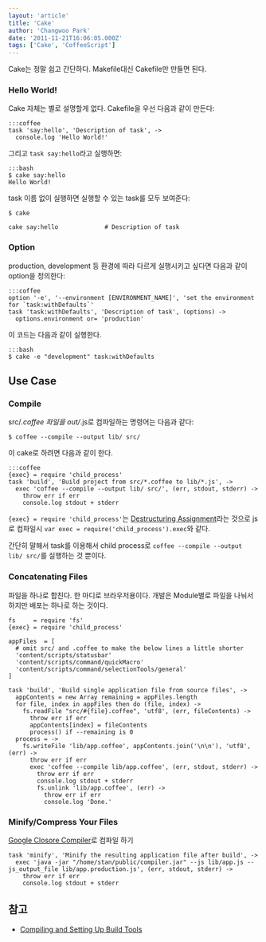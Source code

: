 ```yaml
---
layout: 'article'
title: 'Cake'
author: 'Changwoo Park'
date: '2011-11-21T16:06:05.000Z'
tags: ['Cake', 'CoffeeScript']
---
```


Cake는 정말 쉽고 간단하다. Makefile대신 Cakefile만 만들면 된다.

### Hello World!

Cake 자체는 별로 설명할게 없다. Cakefile을 우선 다음과 같이 만든다:

    :::coffee
    task 'say:hello', 'Description of task', ->
      console.log 'Hello World!'

그리고 `task say:hello`라고 실행하면:

    :::bash
    $ cake say:hello
    Hello World!

task 이름 없이 실행하면 실행할 수 있는 task를 모두 보여준다:

    $ cake
    
    cake say:hello             # Description of task

### Option

production, development 등 환경에 따라 다르게 실행시키고 싶다면 다음과 같이 option을 정의한다:

    :::coffee
    option '-e', '--environment [ENVIRONMENT_NAME]', 'set the environment for `task:withDefaults`'
    task 'task:withDefaults', 'Description of task', (options) ->
      options.environment or= 'production'

이 코드는 다음과 같이 실행한다.

    :::bash
    $ cake -e "development" task:withDefaults

## Use Case

### Compile

src/*.coffee 파일을 out/*.js로 컴파일하는 명령어는 다음과 같다:

    $ coffee --compile --output lib/ src/

이 cake로 하려면 다음과 같이 한다.

    :::coffee
    {exec} = require 'child_process'
    task 'build', 'Build project from src/*.coffee to lib/*.js', ->
      exec 'coffee --compile --output lib/ src/', (err, stdout, stderr) ->
        throw err if err
        console.log stdout + stderr

`{exec} = require 'child_process'`는 [Destructuring Assignment][2]라는 것으로 js로 컴파일시 `var exec = require('child_process').exec`와 같다.

간단히 말해서 task를 이용해서 child process로 `coffee --compile --output lib/ src/`를 실행하는 것 뿐이다.

### Concatenating Files

파일을 하나로 합친다. 한 마디로 브라우저용이다. 개발은 Module별로 파일을 나눠서 하지만 배포는 하나로 하는 것이다.

    fs     = require 'fs'
    {exec} = require 'child_process'

    appFiles  = [
      # omit src/ and .coffee to make the below lines a little shorter
      'content/scripts/statusbar'
      'content/scripts/command/quickMacro'
      'content/scripts/command/selectionTools/general'
    ]

    task 'build', 'Build single application file from source files', ->
      appContents = new Array remaining = appFiles.length
      for file, index in appFiles then do (file, index) ->
        fs.readFile "src/#{file}.coffee", 'utf8', (err, fileContents) ->
          throw err if err
          appContents[index] = fileContents
          process() if --remaining is 0
      process = ->
        fs.writeFile 'lib/app.coffee', appContents.join('\n\n'), 'utf8', (err) ->
          throw err if err
          exec 'coffee --compile lib/app.coffee', (err, stdout, stderr) ->
            throw err if err
            console.log stdout + stderr
            fs.unlink 'lib/app.coffee', (err) ->
              throw err if err
              console.log 'Done.'

### Minify/Compress Your Files

[Google Closore Compiler][]로 컴파일 하기

    task 'minify', 'Minify the resulting application file after build', ->
      exec 'java -jar "/home/stan/public/compiler.jar" --js lib/app.js --js_output_file lib/app.production.js', (err, stdout, stderr) ->
        throw err if err
        console.log stdout + stderr

[Google Closore Compiler]: http://code.google.com/closure/compiler/

## 참고

 - [Compiling and Setting Up Build Tools][1]

[1]: https://github.com/jashkenas/coffee-script/wiki/%5BHowTo%5D-Compiling-and-Setting-Up-Build-Tools
[2]: http://jashkenas.github.com/coffee-script/

